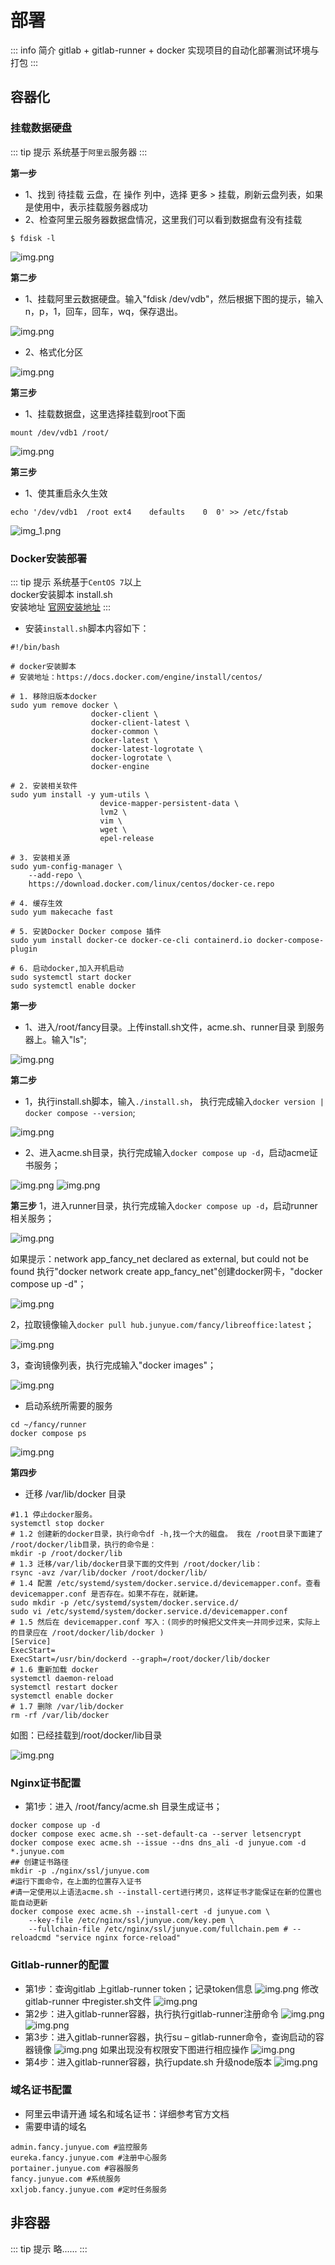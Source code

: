 # 部署

::: info 简介
gitlab + gitlab-runner + docker 实现项目的自动化部署测试环境与打包
:::

## 容器化

### 挂载数据硬盘

::: tip 提示
系统基于`阿里云`服务器
:::

__第一步__
- 1、找到 待挂载 云盘，在 操作 列中，选择 更多 > 挂载，刷新云盘列表，如果是使用中，表示挂载服务器成功
- 2、检查阿里云服务器数据盘情况，这里我们可以看到数据盘有没有挂载
```shell
$ fdisk -l
```
![img.png](/back/images/deploy-002.png)

__第二步__
- 1、挂载阿里云数据硬盘。输入"fdisk /dev/vdb"，然后根据下图的提示，输入n，p，1，回车，回车，wq，保存退出。

![img.png](/back/images/deploy-003.png)

- 2、格式化分区

![img.png](/back/images/deploy-004.png)


__第三步__
- 1、挂载数据盘，这里选择挂载到root下面
```shell
mount /dev/vdb1 /root/
```

![img.png](/back/images/deploy-005.png)

__第三步__
- 1、使其重启永久生效
```shell
echo '/dev/vdb1  /root ext4    defaults    0  0' >> /etc/fstab
```
![img_1.png](/back/images/deploy-006.png)


### Docker安装部署

::: tip 提示
系统基于`CentOS 7`以上 <br />
docker安装脚本 install.sh  <br />
安装地址 [官网安装地址](https://docs.docker.com/engine/install/centos/)
:::

- 安装`install.sh`脚本内容如下：
```shell
#!/bin/bash

# docker安装脚本
# 安装地址：https://docs.docker.com/engine/install/centos/

# 1. 移除旧版本docker
sudo yum remove docker \
                  docker-client \
                  docker-client-latest \
                  docker-common \
                  docker-latest \
                  docker-latest-logrotate \
                  docker-logrotate \
                  docker-engine

# 2. 安装相关软件
sudo yum install -y yum-utils \
                    device-mapper-persistent-data \
                    lvm2 \
                    vim \
                    wget \
                    epel-release

# 3. 安装相关源
sudo yum-config-manager \
    --add-repo \
    https://download.docker.com/linux/centos/docker-ce.repo

# 4. 缓存生效
sudo yum makecache fast

# 5. 安装Docker Docker compose 插件
sudo yum install docker-ce docker-ce-cli containerd.io docker-compose-plugin

# 6. 启动docker,加入开机启动
sudo systemctl start docker
sudo systemctl enable docker
```
__第一步__
- 1、进入/root/fancy目录。上传install.sh文件，acme.sh、runner目录 到服务器上。输入"ls";

![img.png](/back/images/deploy-007.png)

__第二步__
- 1，执行install.sh脚本，输入`./install.sh`， 执行完成输入`docker version | docker compose --version`;

![img.png](/back/images/deploy-008.png)

- 2、进入acme.sh目录，执行完成输入`docker compose up -d`，启动acme证书服务；

![img.png](/back/images/deploy-009.png)
![img.png](/back/images/deploy-010.png)

__第三步__
1，进入runner目录，执行完成输入`docker compose up -d`，启动runner 相关服务；

![img.png](/back/images/deploy-011.png)

如果提示：network app_fancy_net declared as external, but could not be found
执行"docker network create app_fancy_net"创建docker网卡，"docker compose up -d"；

![img.png](/back/images/deploy-012.png)

2，拉取镜像输入`docker pull hub.junyue.com/fancy/libreoffice:latest`；

![img.png](/back/images/deploy-013.png)

3，查询镜像列表，执行完成输入"docker images"；

![img.png](/back/images/deploy-014.png)

- 启动系统所需要的服务

```shell
cd ~/fancy/runner
docker compose ps
```

![img.png](/back/images/deploy-015.png)

__第四步__
- 迁移 /var/lib/docker 目录
```shell
#1.1 停止docker服务。
systemctl stop docker
# 1.2 创建新的docker目录，执行命令df -h,找一个大的磁盘。 我在 /root目录下面建了 /root/docker/lib目录，执行的命令是：
mkdir -p /root/docker/lib
# 1.3 迁移/var/lib/docker目录下面的文件到 /root/docker/lib：
rsync -avz /var/lib/docker /root/docker/lib/
# 1.4 配置 /etc/systemd/system/docker.service.d/devicemapper.conf。查看 devicemapper.conf 是否存在。如果不存在，就新建。
sudo mkdir -p /etc/systemd/system/docker.service.d/
sudo vi /etc/systemd/system/docker.service.d/devicemapper.conf
# 1.5 然后在 devicemapper.conf 写入：(同步的时候把父文件夹一并同步过来，实际上的目录应在 /root/docker/lib/docker )
[Service]
ExecStart=
ExecStart=/usr/bin/dockerd --graph=/root/docker/lib/docker
# 1.6 重新加载 docker
systemctl daemon-reload
systemctl restart docker
systemctl enable docker
# 1.7 删除 /var/lib/docker
rm -rf /var/lib/docker
```

如图：已经挂载到/root/docker/lib目录

![img.png](/back/images/deploy-015.png)


### Nginx证书配置

- 第1步：进入 /root/fancy/acme.sh 目录生成证书；
```shell
docker compose up -d
docker compose exec acme.sh --set-default-ca --server letsencrypt
docker compose exec acme.sh --issue --dns dns_ali -d junyue.com -d *.junyue.com
## 创建证书路径
mkdir -p ./nginx/ssl/junyue.com
#运行下面命令，在上面的位置存入证书
#请一定使用以上语法acme.sh --install-cert进行拷贝，这样证书才能保证在新的位置也能自动更新
docker compose exec acme.sh --install-cert -d junyue.com \
    --key-file /etc/nginx/ssl/junyue.com/key.pem \
    --fullchain-file /etc/nginx/ssl/junyue.com/fullchain.pem # --reloadcmd "service nginx force-reload"
```

### Gitlab-runner的配置
- 第1步：查询gitlab 上gitlab-runner token；记录token信息
  ![img.png](/back/images/deploy-016.png)
  修改gitlab-runner 中register.sh文件
  ![img.png](/back/images/deploy-017.png)
- 第2步：进入gitlab-runner容器，执行执行gitlab-runner注册命令
  ![img.png](/back/images/deploy-018.png)
  ![img.png](/back/images/deploy-019.png)
- 第3步：进入gitlab-runner容器，执行su – gitlab-runner命令，查询启动的容器镜像
  ![img.png](/back/images/deploy-020.png)
  如果出现没有权限安下图进行相应操作
  ![img.png](/back/images/deploy-021.png)
- 第4步：进入gitlab-runner容器，执行update.sh 升级node版本
  ![img.png](/back/images/deploy-022.png)

### 域名证书配置

- 阿里云申请开通 域名和域名证书：详细参考官方文档
- 需要申请的域名

```text
admin.fancy.junyue.com #监控服务
eureka.fancy.junyue.com #注册中心服务
portainer.junyue.com #容器服务
fancy.junyue.com #系统服务
xxljob.fancy.junyue.com #定时任务服务
```

## 非容器

::: tip 提示
略......
:::
